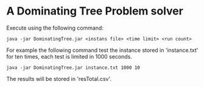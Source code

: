 # A Dominating Tree Problem solver

Execute using the following command:

```shell
java -jar DominatingTree.jar <instans file> <time limit> <run count>
```

For example the following command test the instance stored in 'instance.txt' for ten times, each test is limited in 1000 seconds.
```shell
java -jar DominatingTree.jar instance.txt 1000 10
```

The results will be stored in 'resTotal.csv'.